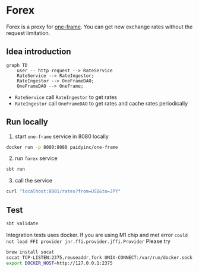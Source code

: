 # Forex

Forex is a proxy for [one-frame](https://hub.docker.com/r/paidyinc/one-frame). 
You can get new exchange rates without the request limitation.

## Idea introduction
```mermaid
graph TD 
    user -- http request --> RateService
    RateService --> RateIngestor;
    RateIngestor --> OneFrameDAO;
    OneFrameDAO --> OneFrame;
```
- `RateService` call `RateIngestor` to get rates
- `RateIngestor` call `OneFrameDAO` to get rates and cache rates periodically

## Run locally
1. start `one-frame` service in 8080 locally
```bash
docker run -p 8080:8080 paidyinc/one-frame
```
2. run `forex` service
```bash
sbt run
```
3. call the service
```bash
curl "localhost:8081/rates?from=USD&to=JPY"
```
## Test
```bash
sbt validate
```

Integration tests uses docker. If you are using M1 chip and met error `could not load FFI provider jnr.ffi.provider.jffi.Provider`
Please try
```bash
brew install socat
socat TCP-LISTEN:2375,reuseaddr,fork UNIX-CONNECT:/var/run/docker.sock &
export DOCKER_HOST=http://127.0.0.1:2375
```